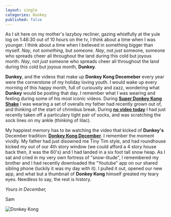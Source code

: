 ```yaml
---
layout: single
categories: Dunkey
published: false
---
```


As I sit here on my mother's lazyboy recliner, gazing whistfully at the yule log on 1:46:30 out of 10 hours on the tv, I think about a time when I was younger. I think about a time when I believed in something bigger than myself. *Nay*, not *something*, but *someone*. *Nay*, not *just* someone, someone who spreads cheer all throughout the land during this cold but joyous month. *Nay*, not *just* someone who spreads cheer all throughout the land during this cold but joyous month, **Dunkey**.

**Dunkey**, and the videos that make up **Donkey Kong Decemeber** every year were the cornerstone of my holiday loving youth. I would wake up every morning of this happy month, full of curiousity and zazz, wondering what **Dunkey** would be posting that day. I remember what I was wearing and feeling during some of his most iconic videos. During [**Super Donkey Kong Shake**](https://www.youtube.com/watch?v=DRnMwtdegII) I was wearing a set of overalls my father had recently grown out of, and thinking of the start of chrimbus break. During [**no video today**](https://www.youtube.com/watch?v=LGJ6TvKDlvI) I had just recently taken off a particulary tight pair of socks, and was scratching the sock lines on my ankle (thinking of lilac).

 My happiest memory has to be watching the video that kicked of **Dunkey's** December tradition: [**Donkey Kong December**](https://www.youtube.com/watch?v=KuvDsT4sRzU). I remember the moment vividly. My father had just disowned me Tiny Tim style, and had roundhouse kicked my out of our 4th story window (we could afford a 4 story house back then, it was the 60's) and I had landed in a six foot tall snow heap. As I sat and cried in my very own fortress of "snow-litude", I remembered my brother and I had recently downloaded the "Youtube" app on our shared sibling phone (luckily it was my day with it). I pulled it out, opened our new app, and what but a thumbnail of **Donkey Kong** himself greated my teary eyes. Needless to say, the rest is history.


*Yours in December,*

Sam

![Donkey Kong](https://mario.wiki.gallery/images/8/84/MPS_Donkey_Kong_Artwork.png)